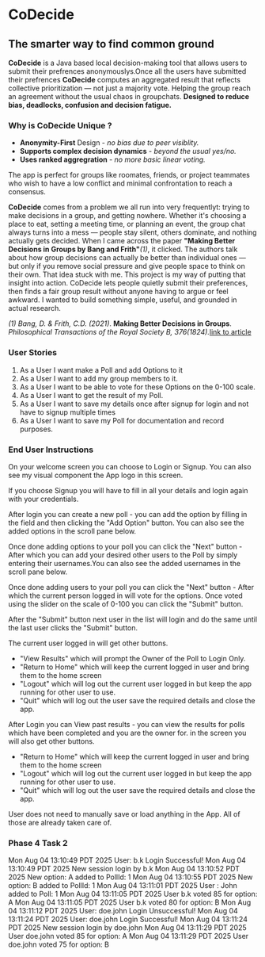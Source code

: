 # CoDecide

## The smarter way to find common ground

**CoDecide** is a Java based local decision-making tool that allows users to submit their prefrences anonymouslys.Once all the users have submitted their prefrences **CoDecide** computes an aggregated result that reflects collective prioritization — not just a majority vote. Helping the group reach an agreement without the usual chaos in groupchats. **Designed to reduce bias, deadlocks, confusion and decision fatigue.**

### Why is **CoDecide** Unique ?

- **Anonymity-First** Design - *no bias due to peer visiblity.*
- **Supports complex decision dynamics** - *beyond the usual yes/no.*
- **Uses ranked aggregration** - *no more basic linear voting.*

The app is perfect for groups like roomates, friends, or project teammates who wish to have a low conflict and minimal confrontation to reach a consensus.

**CoDecide** comes from a problem we all run into very frequentlyt: trying to make decisions in a group, and getting nowhere. Whether it's choosing a place to eat, setting a meeting time, or planning an event, the group chat always turns into a mess — people stay silent, others dominate, and nothing actually gets decided. When I came across the paper **"Making Better Decisions in Groups by Bang and Frith"***(1)*, it clicked. The authors talk about how group decisions can actually be better than individual ones — but only if you remove social pressure and give people space to think on their own. That idea stuck with me.
This project is my way of putting that insight into action. CoDecide lets people quietly submit their preferences, then finds a fair group result without anyone having to argue or feel awkward. I wanted to build something simple, useful, and grounded in actual research.

*(1)* *Bang, D. & Frith, C.D. (2021)*. **Making Better Decisions in Groups**. *Philosophical Transactions of the Royal Society B, 376(1824).*[link to article](https://royalsocietypublishing.org/doi/10.1098/rsos.170193)

### User Stories

1. As a User I want make a Poll and add Options to it
2. As a User I want to add my group members to it.
3. As a User I want to be able to vote for these Options on the 0-100 scale.
4. As a User I want to get the result of my Poll.
5. As a User I want to save my details once after signup for login and not have to signup multiple times
6. As a User I want to save my Poll for documentation and record purposes.

### End User Instructions
On your welcome screen you can choose to Login or Signup. You can also see my visual component the App logo in this screen.

If you choose Signup you will have to fill in all your details and login again with your credentials.

After login you can
create a new poll - you can add the option by filling in the field and then clicking the "Add Option" button. You can also see the added options in the scroll pane below.

Once done adding options to your poll you can click the "Next" button - After which you can add your desired other users to the Poll by simply entering their usernames.You can also see the added usernames in the scroll pane below.

Once done adding users to your poll you can click the "Next" button - After which the current person logged in will vote for the options. Once voted using the slider on the scale of 0-100 you can click the "Submit" button.

After the "Submit" button next user in the list will login and do the same until the last user clicks the "Submit" button.

The current user logged in will get other buttons.
- "View Results" which will prompt the Owner of the Poll to Login Only.
- "Return to Home" which will keep the current logged in user and bring them to the home screen
- "Logout" which will log out the current user logged in but keep the app running for other user to use.
- "Quit" which will log out the user save the required details and close the app.

After Login you can
View past results - you can view the results for polls which have been completed and you are the owner for. in the screen you will also get other buttons.

- "Return to Home" which will keep the current logged in user and bring them to the home screen
- "Logout" which will log out the current user logged in but keep the app running for other user to use.
- "Quit" which will log out the user save the required details and close the app.


User does not need to manually save or load anything in the App. All of those are already taken care of.


### Phase 4 Task 2
Mon Aug 04 13:10:49 PDT 2025
User: b.k Login Successful! 
Mon Aug 04 13:10:49 PDT 2025
New session login by b.k
Mon Aug 04 13:10:52 PDT 2025
New option: A added to PollId: 1
Mon Aug 04 13:10:55 PDT 2025
New option: B added to PollId: 1
Mon Aug 04 13:11:01 PDT 2025
User : John added to Poll: 1
Mon Aug 04 13:11:05 PDT 2025
User b.k voted 85 for option: A
Mon Aug 04 13:11:05 PDT 2025
User b.k voted 80 for option: B
Mon Aug 04 13:11:12 PDT 2025
User: doe.john Login Unsuccessful! 
Mon Aug 04 13:11:24 PDT 2025
User: doe.john Login Successful! 
Mon Aug 04 13:11:24 PDT 2025
New session login by doe.john
Mon Aug 04 13:11:29 PDT 2025
User doe.john voted 85 for option: A
Mon Aug 04 13:11:29 PDT 2025
User doe.john voted 75 for option: B

